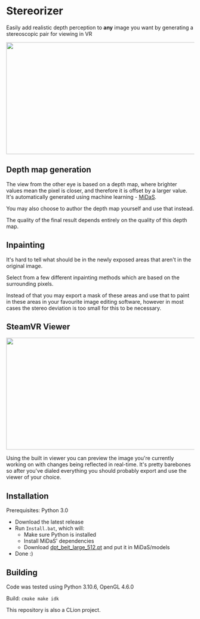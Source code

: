 # Stereorizer

Easily add realistic depth perception to **any** image you want by generating a stereoscopic pair for viewing in VR

<img src="https://media.tenor.com/2F4FpfPSFJoAAAAd/shower-cat.gif " width="600" height="300">

## Depth map generation
The view from the other eye is based on a depth map, where brighter values mean the pixel is closer, and therefore it is offset by a larger value. <br/>
It's automatically generated using machine learning - [MiDaS](https://github.com/isl-org/MiDaS).

You may also choose to author the depth map yourself and use that instead. 

The quality of the final result depends entirely on the quality of this depth map. 

## Inpainting
It's hard to tell what should be in the newly exposed areas that aren't in the original image. <br/>

Select from a few different inpainting methods which are based on the surrounding pixels. 

Instead of that you may export a mask of these areas and use that to paint in these areas in your favourite image editing software, however in most cases the stereo deviation is too small for this to be necessary.


## SteamVR Viewer

<img src="https://media.tenor.com/2F4FpfPSFJoAAAAd/shower-cat.gif " width="600" height="300">

Using the built in viewer you can preview the image you're currently working on with changes being reflected in real-time.
It's pretty barebones so after you've dialed everything you should probably export and use the viewer of your choice. 


## Installation
Prerequisites: Python 3.0

* Download the latest release
* Run `Install.bat`, which will: 
  * Make sure Python is installed
  * Install MiDaS' dependencies 
  * Download [dpt_beit_large_512.pt](https://github.com/isl-org/MiDaS/releases/download/v3_1/dpt_beit_large_512.pt) and put it in MiDaS/models
* Done :)

## Building
Code was tested using Python 3.10.6, OpenGL 4.6.0

Build: `cmake make idk`

This repository is also a CLion project.

